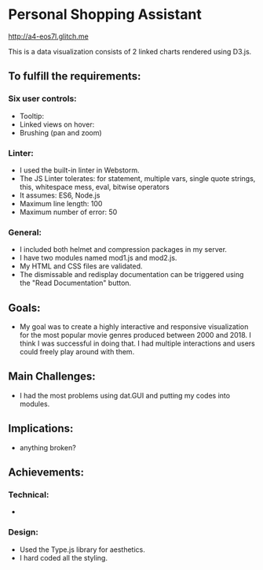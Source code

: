 Personal Shopping Assistant
===
http://a4-eos7l.glitch.me

This is a data visualization consists of 2 linked charts rendered using D3.js. 

To fulfill the requirements:
---
### Six user controls:
- Tooltip:
- Linked views on hover:
- Brushing (pan and zoom)

### Linter:

- I used the built-in linter in Webstorm.
- The JS Linter tolerates: for statement, multiple vars, single quote strings, this, whitespace mess, eval, bitwise operators 
- It assumes: ES6, Node.js
- Maximum line length: 100
- Maximum number of error: 50


### General: 

- I included both helmet and compression packages in my server.
- I have two modules named mod1.js and mod2.js. 
- My HTML and CSS files are validated.  
- The dismissable and redisplay documentation can be triggered using the "Read Documentation" button.


Goals:
---
- My goal was to create a highly interactive and responsive visualization for the most popular movie genres produced between 2000 and 2018. I think I was successful in doing that. I had multiple interactions and users could freely play around with them.


Main Challenges:
---
- I had the most problems using dat.GUI and putting my codes into modules. 



Implications:
---
- anything broken?


Achievements:
---


### Technical:
- 



### Design:
- Used the Type.js library for aesthetics. 
- I hard coded all the styling. 


    



